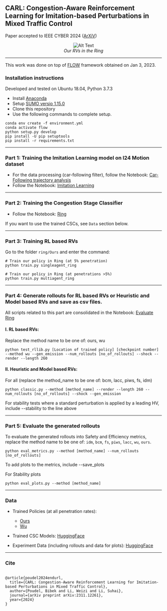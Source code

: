## CARL: Congestion-Aware Reinforcement Learning for Imitation-based Perturbations in Mixed Traffic Control
Paper accepted to IEEE CYBER 2024 ([ArXiV](https://arxiv.org/abs/2404.00796v1))

<p align="center">
  <img src="https://github.com/poudel-bibek/EnduRL/blob/5241e6f905b16dcb43df86fbb328b52c64050550/ring/ring_banner.gif" alt="Alt Text">
  <br>
  <i>Our RVs in the Ring</i>
</p>

------
This work was done on top of [FLOW](https://github.com/flow-project/flow) framework obtained on Jan 3, 2023.

### Installation instructions 

Developed and tested on Ubuntu 18.04, Python 3.7.3

- Install [Anaconda](https://www.anaconda.com/)
- Setup [SUMO versio 1.15.0](https://github.com/eclipse-sumo/sumo/releases/tag/v1_15_0)
- Clone this repository
- Use the following commands to complete setup.

```
conda env create -f environment.yml
conda activate flow
python setup.py develop
pip install -U pip setuptools
pip install -r requirements.txt
```
---
### Part 1: Training the Imitation Learning model on I24 Motion dataset
  - For the data processing (car-following filter), follow the Notebook: [Car-Following trajectory analysis](https://github.com/poudel-bibek/CARL/blob/master/car_following/Car-Following%20trajectory%20analysis.ipynb)
  - Follow the Notebook: [Imitation Learning](https://github.com/poudel-bibek/CARL/blob/master/imitation_learning/Imitation%20Learning-1.ipynb)
  

---
### Part 2: Training the Congestion Stage Classifier

- Follow the Notebook: [Ring](https://github.com/poudel-bibek/Imitation_Congestion/blob/master/ring/Ours/CSC_training_ring.ipynb)

If you want to use the trained CSCs, see `Data` section below. 

---
### Part 3: Training RL based RVs

Go to the folder `ring/Ours` and enter the command:

```
# Train our policy in Ring (at 5% penetration) 
python train.py singleagent_ring

# Train our policy in Ring (at penetrations >5%)
python train.py multiagent_ring

```

---
### Part 4: Generate rollouts for RL based RVs or Heuristic and Model based RVs and save as csv files.
All scripts related to this part are consolidated in the Notebook: [Evaluate Ring](https://github.com/poudel-bibek/CARL/blob/master/ring/Evaluate%20Ring.ipynb)

#### I. RL based RVs:

Replace the method name to be one of: ours, wu

```
python test_rllib.py [Location of trained policy] [checkpoint number] --method wu --gen_emission --num_rollouts [no_of_rollouts] --shock --render --length 260
```

#### II. Heuristic and Model based RVs:
For all (replace the method_name to be one of: bcm, lacc, piws, fs, idm)

```
python classic.py --method [method_name] --render --length 260 --num_rollouts [no_of_rollouts] --shock --gen_emission
```
For stability tests where a standard perturbation is applied by a leading HV, include --stability to the line above

---
### Part 5: Evaluate the generated rollouts

To evaluate the generated rollouts into Safety and Efficiency metrics, replace the method name to be one of: `idm`, `bcm`, `fs`, `piws`, `lacc`, `wu`, `ours`.

```
python eval_metrics.py --method [method_name] --num_rollouts [no_of_rollouts]
```

To add plots to the metrics, include --save_plots

For Stability plots

```
python eval_plots.py --method [method_name]
```

---
### Data

- Trained Policies (at all penetration rates):
  - [Ours](https://github.com/poudel-bibek/CARL/tree/master/ring/Ours/Trained_policies)
  - [Wu](https://github.com/poudel-bibek/CARL/tree/master/ring/Wu_et_al/Trained_policies)

- Trained CSC Models: [HuggingFace](https://huggingface.co/matrix-multiply/Congestion_Stage_Classifier/tree/main)

- Experiment Data (including rollouts and data for plots): [HuggingFace](https://huggingface.co/datasets/matrix-multiply/CARL/tree/mainL)

---
### Cite

```

@article{poudel2024endurl,
  title={CARL: Congestion-Aware Reinforcement Learning for Imitation-based Perturbations in Mixed Traffic Control},
  author={Poudel, Bibek and Li, Weizi and Li, Suhai},
  journal={arXiv preprint arXiv:2311.12261},
  year={2024}
}

```
